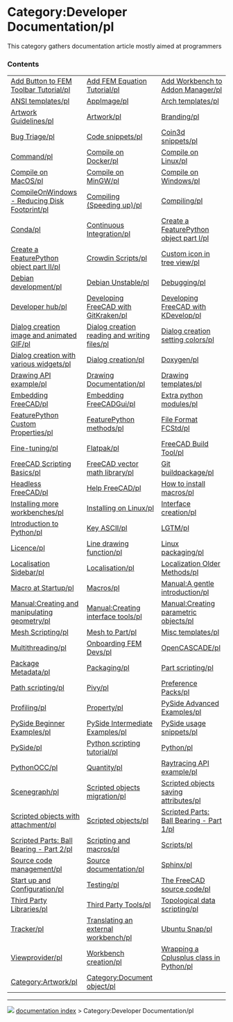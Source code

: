 # Category:Developer Documentation/pl
This category gathers documentation article mostly aimed at programmers

### Contents

|     |     |     |
| --- | --- | --- |
| [Add Button to FEM Toolbar Tutorial/pl](Add_Button_to_FEM_Toolbar_Tutorial/pl.md) | [Add FEM Equation Tutorial/pl](Add_FEM_Equation_Tutorial/pl.md) | [Add Workbench to Addon Manager/pl](Add_Workbench_to_Addon_Manager/pl.md) |
| [ANSI templates/pl](ANSI_templates/pl.md) | [AppImage/pl](AppImage/pl.md) | [Arch templates/pl](Arch_templates/pl.md) |
| [Artwork Guidelines/pl](Artwork_Guidelines/pl.md) | [Artwork/pl](Artwork/pl.md) | [Branding/pl](Branding/pl.md) |
| [Bug Triage/pl](Bug_Triage/pl.md) | [Code snippets/pl](Code_snippets/pl.md) | [Coin3d snippets/pl](Coin3d_snippets/pl.md) |
| [Command/pl](Command/pl.md) | [Compile on Docker/pl](Compile_on_Docker/pl.md) | [Compile on Linux/pl](Compile_on_Linux/pl.md) |
| [Compile on MacOS/pl](Compile_on_MacOS/pl.md) | [Compile on MinGW/pl](Compile_on_MinGW/pl.md) | [Compile on Windows/pl](Compile_on_Windows/pl.md) |
| [CompileOnWindows - Reducing Disk Footprint/pl](CompileOnWindows_-_Reducing_Disk_Footprint/pl.md) | [Compiling (Speeding up)/pl](Compiling_(Speeding_up)/pl.md) | [Compiling/pl](Compiling/pl.md) |
| [Conda/pl](Conda/pl.md) | [Continuous Integration/pl](Continuous_Integration/pl.md) | [Create a FeaturePython object part I/pl](Create_a_FeaturePython_object_part_I/pl.md) |
| [Create a FeaturePython object part II/pl](Create_a_FeaturePython_object_part_II/pl.md) | [Crowdin Scripts/pl](Crowdin_Scripts/pl.md) | [Custom icon in tree view/pl](Custom_icon_in_tree_view/pl.md) |
| [Debian development/pl](Debian_development/pl.md) | [Debian Unstable/pl](Debian_Unstable/pl.md) | [Debugging/pl](Debugging/pl.md) |
| [Developer hub/pl](Developer_hub/pl.md) | [Developing FreeCAD with GitKraken/pl](Developing_FreeCAD_with_GitKraken/pl.md) | [Developing FreeCAD with KDevelop/pl](Developing_FreeCAD_with_KDevelop/pl.md) |
| [Dialog creation image and animated GIF/pl](Dialog_creation_image_and_animated_GIF/pl.md) | [Dialog creation reading and writing files/pl](Dialog_creation_reading_and_writing_files/pl.md) | [Dialog creation setting colors/pl](Dialog_creation_setting_colors/pl.md) |
| [Dialog creation with various widgets/pl](Dialog_creation_with_various_widgets/pl.md) | [Dialog creation/pl](Dialog_creation/pl.md) | [Doxygen/pl](Doxygen/pl.md) |
| [Drawing API example/pl](Drawing_API_example/pl.md) | [Drawing Documentation/pl](Drawing_Documentation/pl.md) | [Drawing templates/pl](Drawing_templates/pl.md) |
| [Embedding FreeCAD/pl](Embedding_FreeCAD/pl.md) | [Embedding FreeCADGui/pl](Embedding_FreeCADGui/pl.md) | [Extra python modules/pl](Extra_python_modules/pl.md) |
| [FeaturePython Custom Properties/pl](FeaturePython_Custom_Properties/pl.md) | [FeaturePython methods/pl](FeaturePython_methods/pl.md) | [File Format FCStd/pl](File_Format_FCStd/pl.md) |
| [Fine-tuning/pl](Fine-tuning/pl.md) | [Flatpak/pl](Flatpak/pl.md) | [FreeCAD Build Tool/pl](FreeCAD_Build_Tool/pl.md) |
| [FreeCAD Scripting Basics/pl](FreeCAD_Scripting_Basics/pl.md) | [FreeCAD vector math library/pl](FreeCAD_vector_math_library/pl.md) | [Git buildpackage/pl](Git_buildpackage/pl.md) |
| [Headless FreeCAD/pl](Headless_FreeCAD/pl.md) | [Help FreeCAD/pl](Help_FreeCAD/pl.md) | [How to install macros/pl](How_to_install_macros/pl.md) |
| [Installing more workbenches/pl](Installing_more_workbenches/pl.md) | [Installing on Linux/pl](Installing_on_Linux/pl.md) | [Interface creation/pl](Interface_creation/pl.md) |
| [Introduction to Python/pl](Introduction_to_Python/pl.md) | [Key ASCII/pl](Key_ASCII/pl.md) | [LGTM/pl](LGTM/pl.md) |
| [Licence/pl](Licence/pl.md) | [Line drawing function/pl](Line_drawing_function/pl.md) | [Linux packaging/pl](Linux_packaging/pl.md) |
| [Localisation Sidebar/pl](Localisation_Sidebar/pl.md) | [Localisation/pl](Localisation/pl.md) | [Localization Older Methods/pl](Localization_Older_Methods/pl.md) |
| [Macro at Startup/pl](Macro_at_Startup/pl.md) | [Macros/pl](Macros/pl.md) | [Manual:A gentle introduction/pl](Manual_A_gentle_introduction/pl.md) |
| [Manual:Creating and manipulating geometry/pl](Manual_Creating_and_manipulating_geometry/pl.md) | [Manual:Creating interface tools/pl](Manual_Creating_interface_tools/pl.md) | [Manual:Creating parametric objects/pl](Manual_Creating_parametric_objects/pl.md) |
| [Mesh Scripting/pl](Mesh_Scripting/pl.md) | [Mesh to Part/pl](Mesh_to_Part/pl.md) | [Misc templates/pl](Misc_templates/pl.md) |
| [Multithreading/pl](Multithreading/pl.md) | [Onboarding FEM Devs/pl](Onboarding_FEM_Devs/pl.md) | [OpenCASCADE/pl](OpenCASCADE/pl.md) |
| [Package Metadata/pl](Package_Metadata/pl.md) | [Packaging/pl](Packaging/pl.md) | [Part scripting/pl](Part_scripting/pl.md) |
| [Path scripting/pl](Path_scripting/pl.md) | [Pivy/pl](Pivy/pl.md) | [Preference Packs/pl](Preference_Packs/pl.md) |
| [Profiling/pl](Profiling/pl.md) | [Property/pl](Property/pl.md) | [PySide Advanced Examples/pl](PySide_Advanced_Examples/pl.md) |
| [PySide Beginner Examples/pl](PySide_Beginner_Examples/pl.md) | [PySide Intermediate Examples/pl](PySide_Intermediate_Examples/pl.md) | [PySide usage snippets/pl](PySide_usage_snippets/pl.md) |
| [PySide/pl](PySide/pl.md) | [Python scripting tutorial/pl](Python_scripting_tutorial/pl.md) | [Python/pl](Python/pl.md) |
| [PythonOCC/pl](PythonOCC/pl.md) | [Quantity/pl](Quantity/pl.md) | [Raytracing API example/pl](Raytracing_API_example/pl.md) |
| [Scenegraph/pl](Scenegraph/pl.md) | [Scripted objects migration/pl](Scripted_objects_migration/pl.md) | [Scripted objects saving attributes/pl](Scripted_objects_saving_attributes/pl.md) |
| [Scripted objects with attachment/pl](Scripted_objects_with_attachment/pl.md) | [Scripted objects/pl](Scripted_objects/pl.md) | [Scripted Parts: Ball Bearing - Part 1/pl](Scripted_Parts__Ball_Bearing_-_Part_1/pl.md) |
| [Scripted Parts: Ball Bearing - Part 2/pl](Scripted_Parts__Ball_Bearing_-_Part_2/pl.md) | [Scripting and macros/pl](Scripting_and_macros/pl.md) | [Scripts/pl](Scripts/pl.md) |
| [Source code management/pl](Source_code_management/pl.md) | [Source documentation/pl](Source_documentation/pl.md) | [Sphinx/pl](Sphinx/pl.md) |
| [Start up and Configuration/pl](Start_up_and_Configuration/pl.md) | [Testing/pl](Testing/pl.md) | [The FreeCAD source code/pl](The_FreeCAD_source_code/pl.md) |
| [Third Party Libraries/pl](Third_Party_Libraries/pl.md) | [Third Party Tools/pl](Third_Party_Tools/pl.md) | [Topological data scripting/pl](Topological_data_scripting/pl.md) |
| [Tracker/pl](Tracker/pl.md) | [Translating an external workbench/pl](Translating_an_external_workbench/pl.md) | [Ubuntu Snap/pl](Ubuntu_Snap/pl.md) |
| [Viewprovider/pl](Viewprovider/pl.md) | [Workbench creation/pl](Workbench_creation/pl.md) | [Wrapping a Cplusplus class in Python/pl](Wrapping_a_Cplusplus_class_in_Python/pl.md) |
| [Category:Artwork/pl](Category_Artwork/pl.md) | [Category:Document object/pl](Category_Document_object/pl.md) |



---
![](images/Button_right.svg) [documentation index](../README.md) > Category:Developer Documentation/pl
